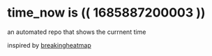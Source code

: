 # time_now is (( 1685887200003 ))

an automated repo that shows the currnent time

inspired by [breakingheatmap](https://github.com/breakingheatmap/breakingheatmap)